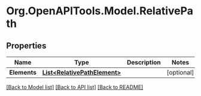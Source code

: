 # Org.OpenAPITools.Model.RelativePath

## Properties

Name | Type | Description | Notes
------------ | ------------- | ------------- | -------------
**Elements** | [**List&lt;RelativePathElement&gt;**](RelativePathElement.md) |  | [optional] 

[[Back to Model list]](../README.md#documentation-for-models) [[Back to API list]](../README.md#documentation-for-api-endpoints) [[Back to README]](../README.md)


